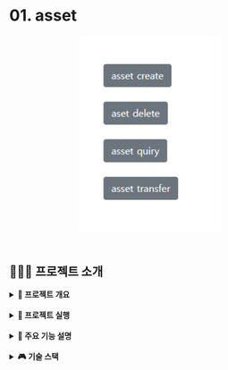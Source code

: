 # 01. asset
<div align="center">
        <img  style="width: 50%" src="../wiki-images/hyperledgerfabric/메인이미지1.png">
</div>

<br>

## 👨🏻‍🏫 프로젝트 소개
<details>
<summary><b> 📌 프로젝트 개요</b></summary>

- HyperLedgerFabric, NodeJS express, Javascript, HTML을 사용해 단순한 asset데이터에 대한 DApp 구축
- 블록체인 원장 데이터 조작 방법

</details>

<br>

<details>
<summary><b> 🏃 프로젝트 실행</b></summary>

```bash
# prerequisites
# curl
Ubuntu 18.04.5, virtualmachine
sudo apt-get update
sudo apt-get install curl
if err-> sudo reboot -> try again
curl --version
# docker
sudo apt install docker.io docker-compose -y
sudo apt-get install software-properties-common
sudo usermod -aG docker $USER
echo $USER
reboot
docker version
docker-compose version
# NodeJs
sudo apt-get install build-essential libssl-dev -y
curl -OL https://raw.githubusercontent.com/nvm-sh/nvm/v0.38.0/install.sh | bash
bash install.sh
source .profile
nvm install v8
node -v
npm -v
# go
curl -OL https://golang.org/dl/go1.12.17.linux-amd64.tar.gz
tar -xvf go1.12.17.linux-amd64.tar.gz
sudo mv go /usr/local
gedit .profile
# add under two lines in last
export GOPATH=~/go
export PATH=$PATH:/usr/local/go/bin:$GOPATH/bin:~/fabric-samples/bin
source .profile
echo $PATH
go version
# python, git, vsc
sudo apt install -y python
sudo apt install -y git
install vsc, go, docker extension
# hyperledgerfabric
curl -sSL http://bit.ly/2ysbOFE | bash -s -- 1.4.12 1.4.9 0.4.22
```
```bash
# execution
clone repo
# network
spec : 3 org(each have 1 peer) 1 ca(artificial) 1 order
cd network
./teardown.sh
./generate.sh
./start.sh
# chaincode install, instsantiate, test
go build
# if err try underlines
# go get -u "github.com/hyperledger/fabric/chaincode/shim"
 cd $GOPATH cd src/github.com/hyperledger/fabric
git checkout tags/v1.4.10
./cc.sh
./testasset.sh
# application
cd application
npm install
node enrollAdmin.js
node registerUser.js
node server.js
connect to localhost:8080
check asset localhost:5984/_utils
```

</details>

<br>

<details>
<summary><b> 🚀 주요 기능 설명</b></summary>

- HyperledgerFabric
    - v1.x 사용, 3 org(each have 1 peer) 1 ca(cryptogen) 1 order
    - 로컬호스트 도커 가상 환경, 인증서들(msp)는 cryptogen으로 임의생성
- SmartContract
    - init, invoke
    - set: 원장에 저장할 asset데이터 생성(asset 소유자 id, asset 값)
    - get: 원장에 저장된 asset데이터 조회
    - update: 원장에 저장된 asset 데이터를 수정
    - delete: 원장에 저장된 asset 데이터를 삭제
    - gethistory: asset 소유자 id별 트랜잭션 기록 조회
- Application
    - Node.js express 사용, 하이퍼레저 패브릭 네트워크 연동
    - html view, 스마트 컨트랙트 별 restapi

</details>

<br>

<details>
<summary><b> 🎮 기술 스택</b></summary>

| **Category** |**Skills**| 
|-------------|---------|
|**Frontend & Language**| ![HTML5](https://img.shields.io/badge/html-E34F26?style=for-the-badge&logo=html5&logoColor=white) |
|**Backend**| ![express](https://img.shields.io/badge/express-339933?style=for-the-badge&logo=express&logoColor=white) ![JavaScript](https://img.shields.io/badge/javascript-F7DF1E?style=for-the-badge&logo=javascript&logoColor=white) ![typescript](https://img.shields.io/badge/hyperledgerFabric-3178C6?style=for-the-badge&logo=hyperledgerFabric&logoColor=white)|

</details>

<br>